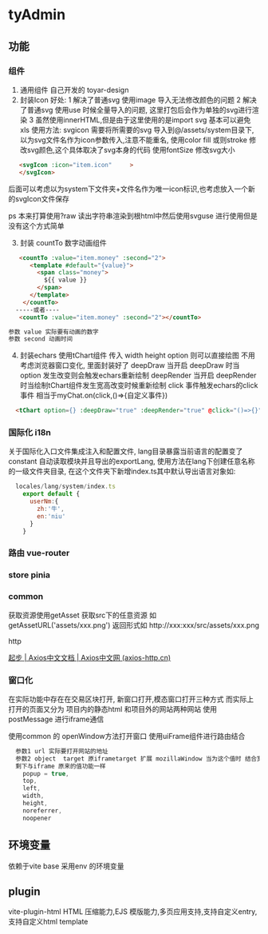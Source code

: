 # tyAdmin

## 功能

### 组件

1. 通用组件 自己开发的 toyar-design
2. 封装Icon
   好处:
   1 解决了普通svg 使用image 导入无法修改颜色的问题
   2 解决了普通svg 使用use 时候全量导入的问题, 这里打包后会作为单独的svg进行渲染
   3 虽然使用innerHTML,但是由于这里使用的是import svg 基本可以避免xls
   使用方法:
   svgicon 需要将所需要的svg 导入到@/assets/system目录下,以为svg文件名作为icon参数传入,注意不能重名,
   使用color fill 或则stroke 修改svg颜色,这个具体取决了svg本身的代码
   使用fontSize 修改svg大小

```html
   <svgIcon :icon="item.icon"     >
   </svgIcon>
```

后面可以考虑以为system下文件夹+文件名作为唯一icon标识,也考虑放入一个新的svgIcon文件保存

ps 本来打算使用?raw 读出字符串渲染到根html中然后使用svguse 进行使用但是没有这个方式简单

3. 封装 countTo  数字动画组件

```html
   <countTo :value="item.money" :second="2">
      <template #default="{value}">
        <span class="money">
          ${{ value }}
        </span>
      </template>
    </countTo>
  -----或者----
   <countTo :value="item.money" :second="2"></countTo>

参数 value 实际要有动画的数字 
参数 second 动画时间
```

4. 封装echars
   使用tChart组件 传入 width height option 则可以直接绘图 不用考虑浏览器窗口变化, 里面封装好了
   deepDraw 当开启 deepDraw 时当option 发生改变则会触发echars重新绘制
   deepRender 当开启 deepRender 时当绘制tChart组件发生宽高改变时候重新绘制
   click 事件触发echars的click事件 相当于myChat.on(click,()=>{自定义事件})

```html
  <tChart option={} :deepDraw="true" :deepRender="true" @click="()=>{}">

```

### 国际化 i18n

  关于国际化入口文件集成注入和配置文件, lang目录暴露当前语言的配置变了constant 自动读取模块并且导出的exportLang, 使用方法在lang下创建任意名称的一级文件夹目录, 在这个文件夹下新增index.ts其中默认导出语言对象如:

```JavaScript
  locales/lang/system/index.ts
    export default {
      userNm:{
        zh:'牛',
        en:'niu'
      }
    }
```

### 路由 vue-router

### store pinia

### common

获取资源使用getAsset 获取src下的任意资源 如 getAssetURL('assets/xxx.png') 返回形式如 http://xxx:xxx/src/assets/xxx.png


http

[起步 | Axios中文文档 | Axios中文网 (axios-http.cn)](https://www.axios-http.cn/docs/intro)


### 窗口化

在实际功能中存在在交易区块打开, 新窗口打开,模态窗口打开三种方式
而实际上打开的页面又分为 项目内的静态html 和项目外的网站两种网站
使用postMessage 进行iframe通信

使用common 的 openWindow方法打开窗口 使用uiFrame组件进行路由结合

```JavaScript
  参数1 url 实际要打开网站的地址
  参数2 object  target 原iframetarget 扩展 mozillaWindow 当为这个值时 结合宽高 形成模态窗口
  剩下与iframe 原来的值功能一样
    popup = true,
    top,
    left,
    width,
    height,
    noreferrer,
    noopener
```

## 环境变量

依赖于vite
base 采用env 的环境变量

## plugin

vite-plugin-html
HTML 压缩能力,EJS 模版能力,多页应用支持,支持自定义entry,支持自定义html template
